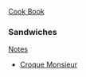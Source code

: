 [Cook Book](https://github.com/vmsmith/CookBook/blob/master/README.md)  

### Sandwiches  

[Notes](https://github.com/vmsmith/CookBook/blob/master/notes.md)

* [Croque Monsieur](https://github.com/vmsmith/CookBook/blob/master/sandwich_croque-monsieur.md)   
